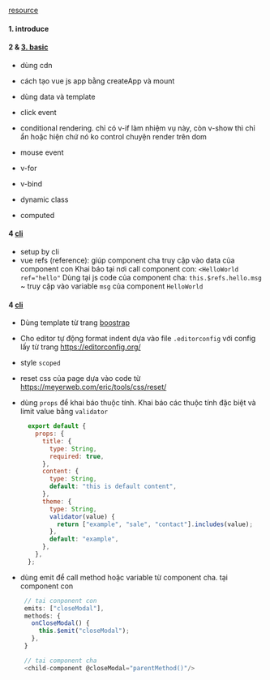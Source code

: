 [resource](https://youtu.be/AjWBhjGhq-w)

#### 1. introduce
#### 2 & [3. basic](https://youtu.be/uvKss7OSsRA)
 - dùng cdn
 - cách tạo vue js app bằng createApp và mount
 - dùng data và template 
 - click event
 - conditional rendering. 
     chỉ có v-if làm nhiệm vụ này, còn v-show thì chỉ ẩn hoặc hiện chứ nó ko control chuyện render trên dom

 - mouse event
 - v-for
 - v-bind
 - dynamic class
 - computed

#### 4 [cli](https://youtu.be/jClufqXd4c0)
 - setup by cli
 - vue refs (reference): giúp component cha truy cập vào data của component con
   Khai báo tại nơi call component con: `<HelloWorld ref="hello"`
   Dùng tại js code của component cha: `this.$refs.hello.msg` ~ truy cập vào variable `msg` của component `HelloWorld`

#### 4 [cli](https://youtu.be/bBiSjvPG7kA)
 - Dùng template từ trang [boostrap](https://getbootstrap.com/docs/5.0/components/modal/)
 - Cho editor tự động format indent dựa vào file `.editorconfig` với config lấy từ trang https://editorconfig.org/
 - style `scoped`
 - reset css của page dựa vào code từ https://meyerweb.com/eric/tools/css/reset/
 - dùng `props` để khai báo thuộc tính. Khai báo các thuộc tính đặc biệt và limit value bằng `validator`

    ```javascript
      export default {
        props: {
          title: {
            type: String,
            required: true,
          },
          content: {
            type: String,
            default: "this is default content",
          },
          theme: {
            type: String,
            validator(value) {
              return ["example", "sale", "contact"].includes(value);
            },
            default: "example",
          },
        },
      };
    ```

 - dùng emit để call method hoặc variable từ component cha.
  tại component con
   ```javascript
    // tại conponent con
    emits: ["closeModal"],
    methods: {
      onCloseModal() {
        this.$emit("closeModal");
      },
    }

    // tại component cha
    <child-component @closeModal="parentMethod()"/>
   ```